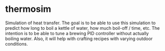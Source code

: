 # thermosim
Simulation of heat transfer. The goal is to be able to use this simulation to predict how long to boil a kettle of water, how much boil-off / time, etc. The intention is to be able to tune a brewing PID controller without actually boiling water. Also, it will help with crafting recipes with varying outdoor conditions.
